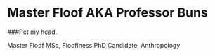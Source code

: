 # Master Floof AKA Professor Buns




###Pet my head.

 
  
Master Floof
MSc, Floofiness
PhD Candidate, Anthropology
